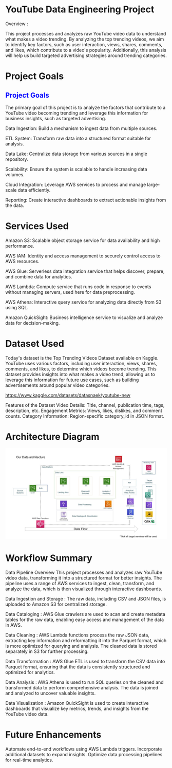 # YouTube Data Engineering Project
Overview :

This project processes and analyzes raw YouTube video data to understand what makes a video trending. By analyzing the top trending videos, we aim to identify key factors, such as user interaction, views, shares, comments, and likes, which contribute to a video's popularity. Additionally, this analysis will help us build targeted advertising strategies around trending categories.

# Project Goals

## <span style="color:blue;">Project Goals</span>

The primary goal of this project is to analyze the factors that contribute to a YouTube video becoming trending and leverage this information for business insights, such as targeted advertising.

Data Ingestion: Build a mechanism to ingest data from multiple sources.

ETL System: Transform raw data into a structured format suitable for analysis.

Data Lake: Centralize data storage from various sources in a single repository.

Scalability: Ensure the system is scalable to handle increasing data volumes.

Cloud Integration: Leverage AWS services to process and manage large-scale data efficiently.

Reporting: Create interactive dashboards to extract actionable insights from the data.


# Services Used
Amazon S3: Scalable object storage service for data availability and high performance.

AWS IAM: Identity and access management to securely control access to AWS resources.

AWS Glue: Serverless data integration service that helps discover, prepare, and combine data for analytics.

AWS Lambda: Compute service that runs code in response to events without managing servers, used here for data preprocessing.

AWS Athena: Interactive query service for analyzing data directly from S3 using SQL.

Amazon QuickSight: Business intelligence service to visualize and analyze data for decision-making.

# Dataset Used
Today's dataset is the Top Trending Videos Dataset available on Kaggle. YouTube uses various factors, including user interaction, views, shares, comments, and likes, to determine which videos become trending. This dataset provides insights into what makes a video trend, allowing us to leverage this information for future use cases, such as building advertisements around popular video categories.

https://www.kaggle.com/datasets/datasnaek/youtube-new

Features of the Dataset
Video Details: Title, channel, publication time, tags, description, etc.
Engagement Metrics: Views, likes, dislikes, and comment counts.
Category Information: Region-specific category_id in JSON format.

# Architecture Diagram
![Architecture Diagram](./architecture.jpeg)

# Workflow Summary

Data Pipeline Overview
This project processes and analyzes raw YouTube video data, transforming it into a structured format for better insights. The pipeline uses a range of AWS services to ingest, clean, transform, and analyze the data, which is then visualized through interactive dashboards.

Data Ingestion and Storage : The raw data, including CSV and JSON files, is uploaded to Amazon S3 for centralized storage.

Data Cataloging : AWS Glue crawlers are used to scan and create metadata tables for the raw data, enabling easy access and management of the data in AWS.

Data Cleaning : AWS Lambda functions process the raw JSON data, extracting key information and reformatting it into the Parquet format, which is more optimized for querying and analysis. The cleaned data is stored separately in S3 for further processing.

Data Transformation : AWS Glue ETL is used to transform the CSV data into Parquet format, ensuring that the data is consistently structured and optimized for analytics.

Data Analysis : AWS Athena is used to run SQL queries on the cleaned and transformed data to perform comprehensive analysis. The data is joined and analyzed to uncover valuable insights.

Data Visualization : Amazon QuickSight is used to create interactive dashboards that visualize key metrics, trends, and insights from the YouTube video data.

# Future Enhancements
Automate end-to-end workflows using AWS Lambda triggers.
Incorporate additional datasets to expand insights.
Optimize data processing pipelines for real-time analytics.
